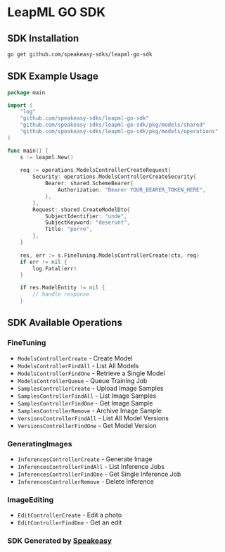# LeapML GO SDK

<!-- Start SDK Installation -->
## SDK Installation

```bash
go get github.com/speakeasy-sdks/leapml-go-sdk
```
<!-- End SDK Installation -->

## SDK Example Usage
<!-- Start SDK Example Usage -->
```go
package main

import (
    "log"
    "github.com/speakeasy-sdks/leapml-go-sdk"
    "github.com/speakeasy-sdks/leapml-go-sdk/pkg/models/shared"
    "github.com/speakeasy-sdks/leapml-go-sdk/pkg/models/operations"
)

func main() {
    s := leapml.New()
    
    req := operations.ModelsControllerCreateRequest{
        Security: operations.ModelsControllerCreateSecurity{
            Bearer: shared.SchemeBearer{
                Authorization: "Bearer YOUR_BEARER_TOKEN_HERE",
            },
        },
        Request: shared.CreateModelDto{
            SubjectIdentifier: "unde",
            SubjectKeyword: "deserunt",
            Title: "porro",
        },
    }
    
    res, err := s.FineTuning.ModelsControllerCreate(ctx, req)
    if err != nil {
        log.Fatal(err)
    }

    if res.ModelEntity != nil {
        // handle response
    }
```
<!-- End SDK Example Usage -->

<!-- Start SDK Available Operations -->
## SDK Available Operations


### FineTuning

* `ModelsControllerCreate` - Create Model
* `ModelsControllerFindAll` - List All Models
* `ModelsControllerFindOne` - Retrieve a Single Model
* `ModelsControllerQueue` - Queue Training Job
* `SamplesControllerCreate` - Upload Image Samples
* `SamplesControllerFindAll` - List Image Samples
* `SamplesControllerFindOne` - Get Image Sample
* `SamplesControllerRemove` - Archive Image Sample
* `VersionsControllerFindAll` - List All Model Versions
* `VersionsControllerFindOne` - Get Model Version

### GeneratingImages

* `InferencesControllerCreate` - Generate Image
* `InferencesControllerFindAll` - List Inference Jobs
* `InferencesControllerFindOne` - Get Single Inference Job
* `InferencesControllerRemove` - Delete Inference

### ImageEditing

* `EditControllerCreate` - Edit a photo
* `EditControllerFindOne` - Get an edit
<!-- End SDK Available Operations -->

### SDK Generated by [Speakeasy](https://docs.speakeasyapi.dev/docs/using-speakeasy/client-sdks)
